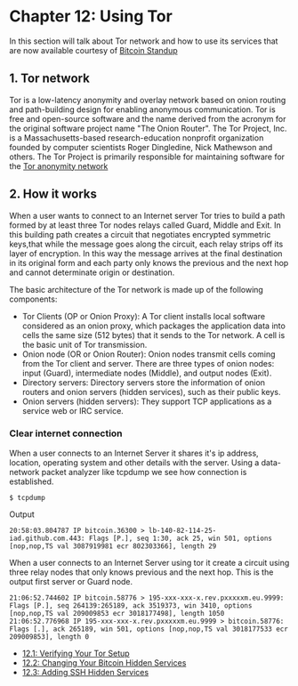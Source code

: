 # Chapter 12: Using Tor

In this section will talk about Tor network and how to use its services that are now available courtesy of [Bitcoin Standup](https://github.com/BlockchainCommons/Bitcoin-Standup-Scripts)

## 1. Tor network

Tor is a low-latency anonymity and overlay network based on onion routing and path-building design for enabling anonymous communication.  Tor is free and open-source software and the name derived from the acronym for the original software project name "The Onion Router".  The Tor Project, Inc. is a Massachusetts-based  research-education nonprofit organization founded by computer scientists Roger Dingledine, Nick Mathewson and others. The Tor Project is primarily responsible for maintaining software for the [Tor anonymity network](https://www.torproject.org/)

## 2. How it works

When a user wants to connect to an Internet server Tor tries to build a path formed by at least three Tor nodes relays called Guard, Middle and Exit.  In this building path creates a circuit that negotiates encrypted symmetric keys,that while the message goes along the circuit, each relay strips off its layer of encryption. In this way the message arrives at the final destination in its original form and each party only knows the previous and the next hop and cannot determinate origin or destination.

The basic architecture of the Tor network is made up of the following components:
* Tor Clients (OP or Onion Proxy): A Tor client installs local software considered as an onion proxy, which packages the application data into cells the same size (512 bytes) that it sends to the Tor network. A cell is the basic unit of Tor transmission.
* Onion node (OR or Onion Router): Onion nodes transmit cells coming from the Tor client and server. There are three types of onion nodes:
input (Guard), intermediate nodes (Middle), and output nodes (Exit).
*  Directory servers: Directory servers store the information of onion routers and onion servers (hidden services), such as their
public keys.
*  Onion servers (hidden servers): They support TCP applications as a service web or IRC service.

### Clear internet connection

When a user connects to an Internet Server it shares it's ip address, location, operating system and other details with the server.   Using a data-network packet analyzer like tcpdump we see how connection is established.

```
$ tcpdump
```
Output

```
20:58:03.804787 IP bitcoin.36300 > lb-140-82-114-25-iad.github.com.443: Flags [P.], seq 1:30, ack 25, win 501, options [nop,nop,TS val 3087919981 ecr 802303366], length 29
```
When a user connects to an Internet Server using tor it create a circuit using three relay nodes that only knows previous and the next hop.   This is the output first server or Guard node.

```
21:06:52.744602 IP bitcoin.58776 > 195-xxx-xxx-x.rev.pxxxxxm.eu.9999: Flags [P.], seq 264139:265189, ack 3519373, win 3410, options [nop,nop,TS val 209009853 ecr 3018177498], length 1050
21:06:52.776968 IP 195-xxx-xxx-x.rev.pxxxxxm.eu.9999 > bitcoin.58776: Flags [.], ack 265189, win 501, options [nop,nop,TS val 3018177533 ecr 209009853], length 0
```

  * [12.1: Verifying Your Tor Setup](12_1_Verifying_Your_Tor_Setup.md)
  * [12.2: Changing Your Bitcoin Hidden Services](12_2_Changing_Your_Bitcoin_Hidden_Services.md)
  * [12.3: Adding SSH Hidden Services](12_3_Adding_SSH_Hidden_Services.md)
